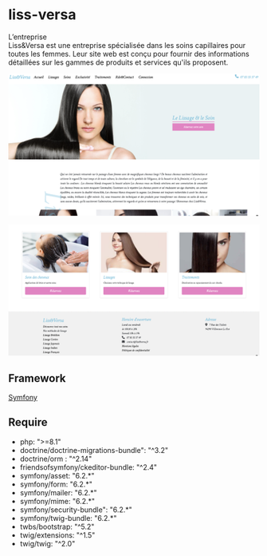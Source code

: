# liss-versa

<p>L’entreprise<br>
Liss&Versa est une entreprise spécialisée dans les soins capillaires pour toutes les femmes. Leur site web est conçu pour fournir des informations détaillées sur les gammes de produits et services qu'ils proposent.
</p>

![Page Accueil ](/public/images/lissagePage/Pageaccueil1.png "Page Accueil")

![Page Accueil ](/public/images/lissagePage/Pageaccueil2.png "Page Accueil")

## Framework

<a href="https://symfony.com/doc/current/setup.html#technical-requirements">Symfony </a>

## Require

<ul>
       <li> php: ">=8.1"</li>
       <li> doctrine/doctrine-migrations-bundle": "^3.2"</li>
       <li> doctrine/orm : "^2.14"</li>
       <li> friendsofsymfony/ckeditor-bundle: "^2.4"</li>
        <li>symfony/asset: "6.2.*"</li>
        <li>symfony/form: "6.2.*"</li>
        <li>symfony/mailer: "6.2.*"</li>
        <li>symfony/mime: "6.2.*"</li>
        <li> symfony/security-bundle": "6.2.*"</li>
        <li>symfony/twig-bundle: "6.2.*"</li>
        <li>twbs/bootstrap: "^5.2"</li>
        <li>twig/extensions: "^1.5"</li>
        <li>twig/twig: "^2.0"</li>
   </ul>
